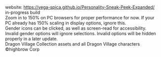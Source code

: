 website: https://vega-spica.github.io/Personality-Sneak-Peek-Expanded/<br>
in-progress build<br>
Zoom in to 150% on PC browsers for proper performance for now. If your PC already has 150% scaling in display options, ignore this.<br>
Gender icons can be clicked, as well as screen-read for accessibility.<br>
Invalid gender options will ignore selections. Invalid options will be hidden properly in a later update.<br>
Dragon Village Collection assets and all Dragon Village characters ©highbrow Corp<br>
